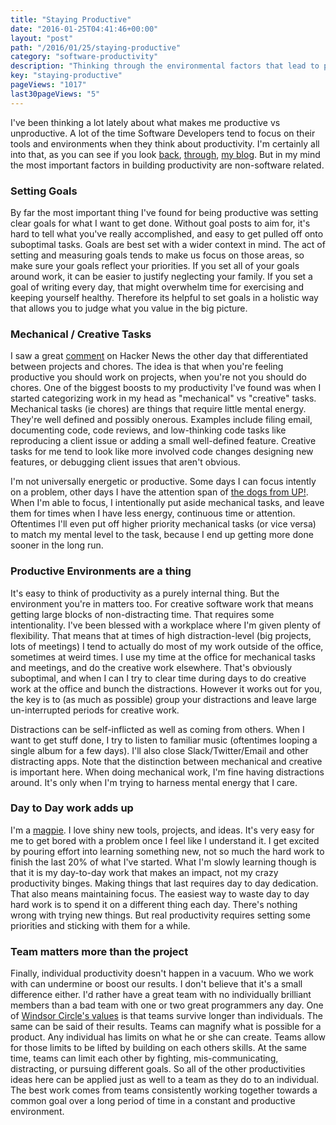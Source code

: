 ```yaml
---
title: "Staying Productive"
date: "2016-01-25T04:41:46+00:00"
layout: "post"
path: "/2016/01/25/staying-productive"
category: "software-productivity"
description: "Thinking through the environmental factors that lead to productivity"
key: "staying-productive"
pageViews: "1017"
last30pageViews: "5"
---
```


I've been thinking a lot lately about what makes me productive vs unproductive.  A lot of the time Software Developers tend to focus on their tools and environments when they think about productivity.  I'm certainly all into that, as you can see if you look [back][vim], [through][productivejs], [my blog][atom].  But in my mind the most important factors in building productivity are non-software related.

### Setting Goals

By far the most important thing I've found for being productive was setting clear goals for what I want to get done.  Without goal posts to aim for, it's hard to tell what you've really accomplished, and easy to get pulled off onto suboptimal tasks.  Goals are best set with a wider context in mind.  The act of setting and measuring goals tends to make us focus on those areas, so make sure your goals reflect your priorities.  If you set all of your goals around work, it can be easier to justify neglecting your family.  If you set a goal of writing every day, that might overwhelm time for exercising and keeping yourself healthy.  Therefore its helpful to set goals in a holistic way that allows you to judge what you value in the big picture.

### Mechanical / Creative Tasks

I saw a great [comment](https://news.ycombinator.com/item?id=10959022) on Hacker News the other day that differentiated between projects and chores. The idea is that when you're feeling productive you should work on projects, when you're not you should do chores.  One of the biggest boosts to my productivity I've found was when I started categorizing work in my head as "mechanical" vs "creative" tasks.  Mechanical tasks (ie chores) are things that require little mental energy.  They're well defined and possibly onerous.  Examples include filing email, documenting code, code reviews, and low-thinking code tasks like reproducing a client issue or adding a small well-defined feature.  Creative tasks for me tend to look like more involved code changes designing new features, or debugging client issues that aren't obvious.

I'm not universally energetic or productive.  Some days I can focus intently on a problem, other days I have the attention span of [the dogs from UP!](https://www.youtube.com/watch?v=SSUXXzN26zg).  When I'm able to focus, I intentionally put aside mechanical tasks, and leave them for times when I have less energy, continuous time or attention.  Oftentimes I'll even put off higher priority mechanical tasks (or vice versa) to match my mental level to the task, because I end up getting more done sooner in the long run.

### Productive Environments are a thing

It's easy to think of productivity as a purely internal thing.  But the environment you're in matters too.  For creative software work that means getting large blocks of non-distracting time.  That requires some intentionality.  I've been blessed with a workplace where I'm given plenty of flexibility.  That means that at times of high distraction-level (big projects, lots of meetings) I tend to actually do most of my work outside of the office, sometimes at weird times.  I use my time at the office for mechanical tasks and meetings, and do the creative work elsewhere.  That's obviously suboptimal, and when I can I try to clear time during days to do creative work at the office and bunch the distractions.  However it works out for you, the key is to (as much as possible) group your distractions and leave large un-interrupted periods for creative work.

Distractions can be self-inflicted as well as coming from others.  When I want to get stuff done, I try to listen to familiar music (oftentimes looping a single album for a few days).  I'll also close Slack/Twitter/Email and other distracting apps.  Note that the distinction between mechanical and creative is important here.  When doing mechanical work, I'm fine having distractions around.  It's only when I'm trying to harness mental energy that I care.


### Day to Day work adds up

I'm a [magpie](http://blog.codinghorror.com/the-magpie-developer/).  I love shiny new tools, projects, and ideas.  It's very easy for me to get bored with a problem once I feel like I understand it.   I get excited by pouring effort into learning something new, not so much the hard work to finish the last 20% of what I've started.  What I'm slowly learning though is that it is my day-to-day work that makes an impact, not my crazy productivity binges.  Making things that last requires day to day dedication.  That also means maintaining focus.  The easiest way to waste day to day hard work is to spend it on a different thing each day.  There's nothing wrong with trying new things.  But real productivity requires setting some priorities and sticking with them for a while.  

### Team matters more than the project

Finally, individual productivity doesn't happen in a vacuum.  Who we work with can undermine or boost our results.  I don't believe that it's a small difference either.  I'd rather have a great team with no individually brilliant members than a bad team with one or two great programmers any day.  One of [Windsor Circle's values](http://www.windsorcircle.com/about-us/our-values) is that teams survive longer than individuals.  The same can be said of their results.  Teams can magnify what is possible for a product.  Any individual has limits on what he or she can create.  Teams allow for those limits to be lifted by building on each others skills. At the same time, teams can limit each other by fighting, mis-communicating, distracting, or pursuing different goals.  So all of the other productivities ideas here can be applied just as well to a team as they do to an individual.  The best work comes from teams consistently working together towards a common goal over a long period of time in a constant and productive environment.


[vim]: http://benmccormick.org/learning-vim-in-2014/
[productivejs]: http://benmccormick.org/2015/11/25/productive-javascript-development/
[atom]: http://benmccormick.org/2016/01/11/the-most-interesting-atom-packages-ive-found-so-far/
